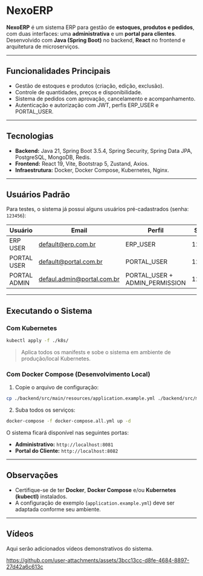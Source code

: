 # NexoERP

**NexoERP** é um sistema ERP para gestão de **estoques, produtos e pedidos**, com duas interfaces: uma **administrativa** e um **portal para clientes**.
Desenvolvido com **Java (Spring Boot)** no backend, **React** no frontend e arquitetura de microserviços.

---

## Funcionalidades Principais

* Gestão de estoques e produtos (criação, edição, exclusão).
* Controle de quantidades, preços e disponibilidade.
* Sistema de pedidos com aprovação, cancelamento e acompanhamento.
* Autenticação e autorização com JWT, perfis ERP_USER e PORTAL_USER.

---

## Tecnologias

* **Backend:** Java 21, Spring Boot 3.5.4, Spring Security, Spring Data JPA, PostgreSQL, MongoDB, Redis.
* **Frontend:** React 19, Vite, Bootstrap 5, Zustand, Axios.
* **Infraestrutura:** Docker, Docker Compose, Kubernetes, Nginx.

---

## Usuários Padrão

Para testes, o sistema já possui alguns usuários pré-cadastrados (senha: `123456`):

| Usuário      | Email                                                           | Perfil                         | Senha  |
| ------------ | --------------------------------------------------------------- | ------------------------------ | ------ |
| ERP USER     | [default@erp.com.br](mailto:default@erp.com.br)                 | ERP_USER                       | 123456 |
| PORTAL USER  | [default@portal.com.br](mailto:default@portal.com.br)           | PORTAL_USER                    | 123456 |
| PORTAL ADMIN | [defaul.admin@portal.com.br](mailto:defaul.admin@portal.com.br) | PORTAL_USER + ADMIN_PERMISSION | 123456 |

---

## Executando o Sistema

### Com Kubernetes

```bash
kubectl apply -f ./k8s/
```

> Aplica todos os manifests e sobe o sistema em ambiente de produção/local Kubernetes.

### Com Docker Compose (Desenvolvimento Local)

1. Copie o arquivo de configuração:

```bash
cp ./backend/src/main/resources/application.example.yml ./backend/src/main/resources/application.yml
```

2. Suba todos os serviços:

```bash
docker-compose -f docker-compose.all.yml up -d
```

O sistema ficará disponível nas seguintes portas:

* **Administrativo:** `http://localhost:8081`
* **Portal do Cliente:** `http://localhost:8082`

---

## Observações

* Certifique-se de ter **Docker**, **Docker Compose** e/ou **Kubernetes (kubectl)** instalados.
* A configuração de exemplo (`application.example.yml`) deve ser adaptada conforme seu ambiente.

---

## Vídeos

Aqui serão adicionados vídeos demonstrativos do sistema.


https://github.com/user-attachments/assets/3bcc13cc-d8fe-4684-8897-27d42a6c613c

